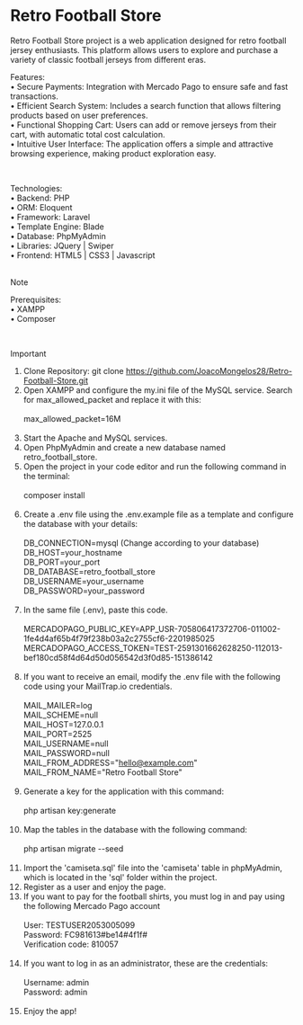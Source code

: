 # Retro Football Store

Retro Football Store project is a web application designed for retro football jersey enthusiasts. This platform allows users to explore and purchase a variety of classic football jerseys from different eras.<br>

Features:<br>
• Secure Payments: Integration with Mercado Pago to ensure safe and fast transactions.<br>
• Efficient Search System: Includes a search function that allows filtering products based on user preferences.<br>
• Functional Shopping Cart: Users can add or remove jerseys from their cart, with automatic total cost calculation.<br>
• Intuitive User Interface: The application offers a simple and attractive browsing experience, making product exploration easy.<br>

<br>

Technologies:<br>
• Backend: PHP<br>
• ORM: Eloquent<br>
• Framework: Laravel<br>
• Template Engine: Blade<br>
• Database: PhpMyAdmin<br>
• Libraries: JQuery | Swiper<br>
• Frontend: HTML5 | CSS3 | Javascript<br><br>

> [!NOTE]
> Prerequisites:<br>
>• XAMPP<br>
>• Composer<br>

<br>

> [!IMPORTANT]
> 1.	Clone Repository: git clone https://github.com/JoacoMongelos28/Retro-Football-Store.git
> 2.	Open XAMPP and configure the my.ini file of the MySQL service. Search for max_allowed_packet and replace it with this:<br><br>
    max_allowed_packet=16M
<br><br>
> 3.    Start the Apache and MySQL services.
> 4.	Open PhpMyAdmin and create a new database named retro_football_store.
> 5.	Open the project in your code editor and run the following command in the terminal:<br><br>
    composer install
<br><br>
> 6.	Create a .env file using the .env.example file as a template and configure the database with your details:<br><br>
    DB_CONNECTION=mysql (Change according to your database)    
    DB_HOST=your_hostname    
    DB_PORT=your_port    
    DB_DATABASE=retro_football_store    
    DB_USERNAME=your_username    
    DB_PASSWORD=your_password
<br><br>
> 7.    In the same file (.env), paste this code.<br><br>
    MERCADOPAGO_PUBLIC_KEY=APP_USR-705806417372706-011002-1fe4d4af65b4f79f238b03a2c2755cf6-2201985025
    MERCADOPAGO_ACCESS_TOKEN=TEST-2591301662628250-112013-bef180cd58f4d64d50d056542d3f0d85-151386142
<br><br>
> 8.    If you want to receive an email, modify the .env file with the following code using your MailTrap.io credentials.<br><br>
    MAIL_MAILER=log    
    MAIL_SCHEME=null    
    MAIL_HOST=127.0.0.1    
    MAIL_PORT=2525    
    MAIL_USERNAME=null    
    MAIL_PASSWORD=null    
    MAIL_FROM_ADDRESS="hello@example.com"    
    MAIL_FROM_NAME="Retro Football Store"
<br><br>
> 9.    Generate a key for the application with this command:<br><br>
    php artisan key:generate
<br><br>
> 10.	Map the tables in the database with the following command:<br><br>
    php artisan migrate --seed
<br><br>
> 11.	Import the 'camiseta.sql' file into the 'camiseta' table in phpMyAdmin, which is located in the 'sql' folder within the project.
> 12.	Register as a user and enjoy the page.
> 13.	If you want to pay for the football shirts, you must log in and pay using the following Mercado Pago account<br><br>
    User: TESTUSER2053005099<br>
    Password: FC981613#be14#4f1f#<br>
    Verification code: 810057<br><br>
> 14.   If you want to log in as an administrator, these are the credentials:<br><br>
    Username: admin<br>
    Password: admin<br><br>
> 15.   Enjoy the app!
